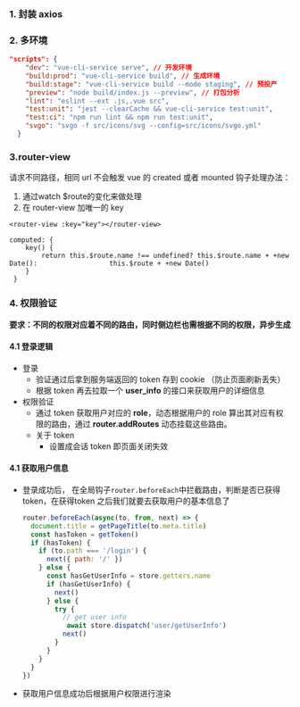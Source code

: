 ### 1. 封装 axios
### 2. 多环境

```json
"scripts": {
    "dev": "vue-cli-service serve", // 开发环境
    "build:prod": "vue-cli-service build", // 生成环境
    "build:stage": "vue-cli-service build --mode staging", // 预投产
    "preview": "node build/index.js --preview", // 打包分析
    "lint": "eslint --ext .js,.vue src",
    "test:unit": "jest --clearCache && vue-cli-service test:unit",
    "test:ci": "npm run lint && npm run test:unit",
    "svgo": "svgo -f src/icons/svg --config=src/icons/svgo.yml"
  }
```
### 3.router-view
请求不同路径，相同 url 不会触发 vue 的 created 或者 mounted 钩子处理办法：
1. 通过watch $route的变化来做处理
2. 在 router-view 加唯一的 key 
```vue
<router-view :key="key"></router-view>

computed: {
    key() {
        return this.$route.name !== undefined? this.$route.name + +new Date(): 					this.$route + +new Date()
    }
 }
```

### 4. 权限验证

**要求：不同的权限对应着不同的路由，同时侧边栏也需根据不同的权限，异步生成**

#### 4.1 登录逻辑

+ 登录
  + 验证通过后拿到服务端返回的 token 存到 cookie （防止页面刷新丢失）
  + 根据 token 再去拉取一个 **user_info** 的接口来获取用户的详细信息
+ 权限验证
  + 通过 token 获取用户对应的 **role**，动态根据用户的 role 算出其对应有权限的路由，通过 **router.addRoutes** 动态挂载这些路由。
  + 关于 token
    + 设置成会话 token 即页面关闭失效

#### 4.1 获取用户信息

+ 登录成功后， 在全局钩子`router.beforeEach`中拦截路由，判断是否已获得 token，在获得token 之后我们就要去获取用户的基本信息了

  ```js
  router.beforeEach(async(to, from, next) => {
    document.title = getPageTitle(to.meta.title)
    const hasToken = getToken()
    if (hasToken) {
      if (to.path === '/login') {
        next({ path: '/' })
      } else {
        const hasGetUserInfo = store.getters.name
        if (hasGetUserInfo) {
          next()
        } else {
          try {
            // get user info
             await store.dispatch('user/getUserInfo')
            next()
          }
        }
      }
    } 
  })
  ```

+ 获取用户信息成功后根据用户权限进行渲染





